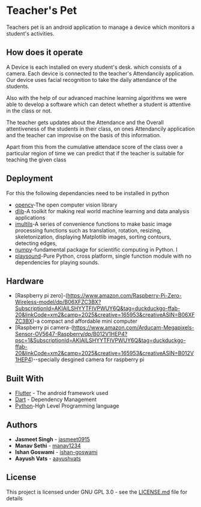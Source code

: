 # Teacher's Pet 
Teachers pet is an android application to manage a device which monitors a student's activities.

## How does it operate

A Device is each installed on every student's desk. which consists of a camera. Each device is connected to the teacher's Attendancily application.
Our device uses facial recognition to take the daily attendance of the students.

Also with the help of our advanced machine learning algorithms we were able to develop a software which can detect 
whether a student is attentive in the class or not.

The teacher gets updates about the Attendance and the Overall attentiveness of the students in their class, 
on ones Attendancily application and the teacher can improvise on the basis of this information.

Apart from this from the cumulative attendace score of the class over a particular region of time we can predict that if the teacher is suitable for teaching the given class 


## Deployment

For this the following dependancies need to be installed in python 
* [opencv](https://answers.opencv.org/question/2372/installing-opencv-on-windows7-machine/)-The open computer vision library 
* [dlib](https://pypi.org/project/dlib/)-A toolkit for making real world machine learning and data analysis applications
* [imultils](https://pypi.org/project/imutils/)-A series of convenience functions to make basic image processing functions such as translation, rotation, resizing, skeletonization, displaying Matplotlib images, sorting contours, detecting edges,
* [numpy](https://numpy.org/)-fundamental package for scientific computing in Python. I
* [playsound](https://pypi.org/project/playsound/)-Pure Python, cross platform, single function module with no dependencies for playing sounds.

## Hardware
* [Raspberry pi zero]-(https://www.amazon.com/Raspberry-Pi-Zero-Wireless-model/dp/B06XFZC3BX?SubscriptionId=AKIAILSHYYTFIVPWUY6Q&tag=duckduckgo-ffab-20&linkCode=xm2&camp=2025&creative=165953&creativeASIN=B06XFZC3BX)-a compact and affordable mini computer
* [Raspberry pi camera-(https://www.amazon.com/Arducam-Megapixels-Sensor-OV5647-Raspberry/dp/B012V1HEP4?psc=1&SubscriptionId=AKIAILSHYYTFIVPWUY6Q&tag=duckduckgo-ffab-20&linkCode=xm2&camp=2025&creative=165953&creativeASIN=B012V1HEP4)--specially desgined camera for raspberry pi

## Built With

* [Flutter](https://flutter.dev) - The android framework used
* [Dart](https://dart.dev) - Dependency Management
* [Python](https://www.python.org/)-Hgh Level Programming language

## Authors

* **Jasmeet Singh** - [jasmeet0915](https://github.com/jasmeet0915)
* **Manav Sethi** - [manav1234](https://github.com/manav1234)
* **Ishan Goswami** - [ishan-goswami](https://github.com/ishan-goswami)
* **Aayush Vats** - [aayushvats](https://github.com/aayushvats)

## License

This project is licensed under GNU GPL 3.0 - see the [LICENSE.md](https://github.com/manav1234/attendancily/blob/master/LICENSE) file for details
